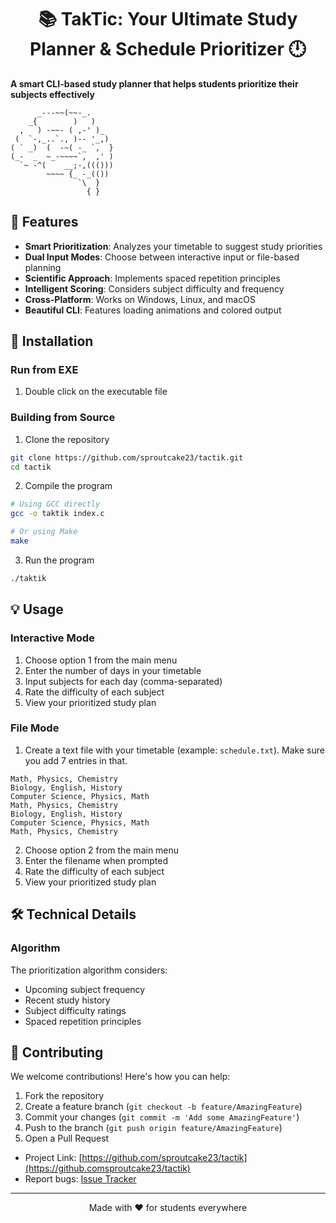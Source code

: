 <h1 align="center">📚 TakTic: Your Ultimate Study Planner & Schedule Prioritizer 🕛 </h1>

**A smart CLI-based study planner that helps students prioritize their subjects effectively**

```
      _---~~(~~-_.
    _{        )   )
  ,   ) -~~- ( ,-' )_
 (  `-,_..`., )-- '_,)
( ` _)  (  -~( -_ `,  }
(_-  _  ~_-~~~~`,  ,' )
  `~ -^(    __;-,((()))
        ~~~~ {_ -_(())
               `\  }
                 { }
```

</div>

## 🌟 Features

- **Smart Prioritization**: Analyzes your timetable to suggest study priorities
- **Dual Input Modes**: Choose between interactive input or file-based planning
- **Scientific Approach**: Implements spaced repetition principles
- **Intelligent Scoring**: Considers subject difficulty and frequency
- **Cross-Platform**: Works on Windows, Linux, and macOS
- **Beautiful CLI**: Features loading animations and colored output

## 🚀 Installation

### Run from EXE

1. Double click on the executable file

### Building from Source

1. Clone the repository

```bash
git clone https://github.com/sproutcake23/tactik.git
cd tactik
```

2. Compile the program

```bash
# Using GCC directly
gcc -o taktik index.c

# Or using Make
make
```

3. Run the program

```bash
./taktik
```

## 💡 Usage

### Interactive Mode

1. Choose option 1 from the main menu
2. Enter the number of days in your timetable
3. Input subjects for each day (comma-separated)
4. Rate the difficulty of each subject
5. View your prioritized study plan

### File Mode

1. Create a text file with your timetable (example: `schedule.txt`). Make sure you add 7 entries in that.

```
Math, Physics, Chemistry
Biology, English, History
Computer Science, Physics, Math
Math, Physics, Chemistry
Biology, English, History
Computer Science, Physics, Math
Math, Physics, Chemistry
```

2. Choose option 2 from the main menu
3. Enter the filename when prompted
4. Rate the difficulty of each subject
5. View your prioritized study plan

## 🛠️ Technical Details

### Algorithm

The prioritization algorithm considers:

- Upcoming subject frequency
- Recent study history
- Subject difficulty ratings
- Spaced repetition principles

## 🤝 Contributing

We welcome contributions! Here's how you can help:

1. Fork the repository
2. Create a feature branch (`git checkout -b feature/AmazingFeature`)
3. Commit your changes (`git commit -m 'Add some AmazingFeature'`)
4. Push to the branch (`git push origin feature/AmazingFeature`)
5. Open a Pull Request

- Project Link: [https://github.com/sproutcake23/tactik](https://github.comsproutcake23/tactik)
- Report bugs: [Issue Tracker](https://github.com/sproutcake23/tactik/issues)

---

<div align="center">
Made with ❤️ for students everywhere
</div>
